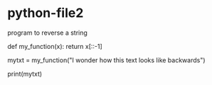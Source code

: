 # python-file2
program to reverse a string

def my_function(x):
  return x[::-1]

mytxt = my_function("I wonder how this text looks like backwards")

print(mytxt)

